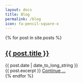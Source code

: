 ```yaml
---
layout: docs
title: Blog
permalink: /blog
icon: fa-pencil-square-o
---
```


  {% for post in site.posts %}
  <div class="blog-content">
    <a class="blog-title" href="{{ post.url }}"><h2>{{ post.title }}</h2></a>
    <div class="blog-date">{{ post.date | date_to_long_string }}</div>
    {{ post.excerpt }}
    <a class="blog-continue" href="{{ post.url }}">Continue ...</a>
  </div>
  {% endfor %}

